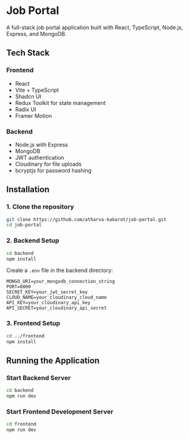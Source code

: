 # Job Portal

A full-stack job portal application built with React, TypeScript, Node.js, Express, and MongoDB.

## Tech Stack

### Frontend
- React
- Vite + TypeScript
- Shadcn UI
- Redux Toolkit for state management
- Radix UI
- Framer Motion

### Backend
- Node.js with Express
- MongoDB 
- JWT authentication
- Cloudinary for file uploads
- bcryptjs for password hashing

## Installation

### 1. Clone the repository
```bash
git clone https://github.com/atharva-kakarot/job-portal.git
cd job-portal
```

### 2. Backend Setup
```bash
cd backend
npm install
```

Create a `.env` file in the backend directory:
```env
MONGO_URI=your_mongodb_connection_string
PORT=8000
SECRET_KEY=your_jwt_secret_key
CLOUD_NAME=your_cloudinary_cloud_name
API_KEY=your_cloudinary_api_key
API_SECRET=your_cloudinary_api_secret
```

### 3. Frontend Setup
```bash
cd ../frontend
npm install
```

## Running the Application

### Start Backend Server
```bash
cd backend
npm run dev
```

### Start Frontend Development Server
```bash
cd frontend
npm run dev
```
